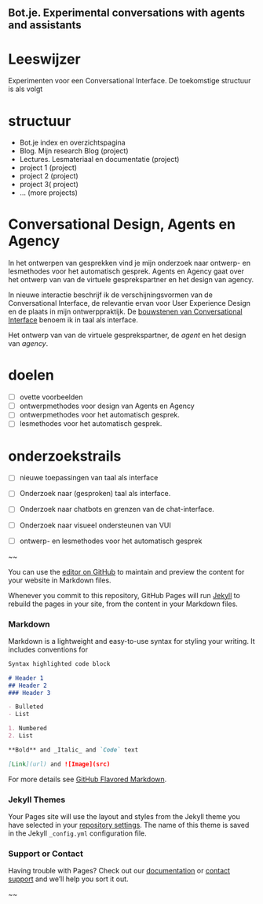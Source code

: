 ## Bot.je. Experimental conversations with agents and assistants

# Leeswijzer
Experimenten voor een Conversational Interface. De toekomstige structuur is als volgt

# structuur
- Bot.je index en overzichtspagina
- Blog. Mijn research Blog (project)
- Lectures. Lesmateriaal en documentatie (project)
- project 1 (project)
- project 2 (project)
- project 3( project)
- ... (more projects)


# Conversational Design, Agents en Agency
In het ontwerpen van gesprekken vind je mijn onderzoek naar ontwerp- en lesmethodes voor het automatisch gesprek. Agents en Agency gaat over het ontwerp van van de virtuele gesprekspartner en het design van agency.

In nieuwe interactie beschrijf ik de verschijningsvormen van de Conversational Interface, de relevantie ervan voor User Experience Design en de plaats in mijn ontwerppraktijk. De [bouwstenen van Conversational Interface](https://medium.com/swlh/conversational-ui-principles-complete-process-of-designing-a-website-chatbot-d0c2a5fee376) benoem ik in taal als interface. 

Het ontwerp van van de virtuele gesprekspartner, de _agent_ en het design van _agency_.

# doelen
- [ ] ovette voorbeelden
- [ ] ontwerpmethodes voor design van Agents en Agency
- [ ] ontwerpmethodes voor het automatisch gesprek.
- [ ] lesmethodes voor het automatisch gesprek.

# onderzoekstrails

- [ ] nieuwe toepassingen van taal als interface
- [ ] Onderzoek naar (gesproken) taal als interface. 
- [ ] Onderzoek naar chatbots en grenzen van de chat-interface.
- [ ] Onderzoek naar visueel ondersteunen van VUI
- [ ] ontwerp- en lesmethodes voor het automatisch gesprek






~~

You can use the [editor on GitHub](https://github.com/orlixfelson/botje/edit/master/README.md) to maintain and preview the content for your website in Markdown files.

Whenever you commit to this repository, GitHub Pages will run [Jekyll](https://jekyllrb.com/) to rebuild the pages in your site, from the content in your Markdown files.

### Markdown

Markdown is a lightweight and easy-to-use syntax for styling your writing. It includes conventions for

```markdown
Syntax highlighted code block

# Header 1
## Header 2
### Header 3

- Bulleted
- List

1. Numbered
2. List

**Bold** and _Italic_ and `Code` text

[Link](url) and ![Image](src)
```

For more details see [GitHub Flavored Markdown](https://guides.github.com/features/mastering-markdown/).

### Jekyll Themes

Your Pages site will use the layout and styles from the Jekyll theme you have selected in your [repository settings](https://github.com/orlixfelson/botje/settings). The name of this theme is saved in the Jekyll `_config.yml` configuration file.

### Support or Contact

Having trouble with Pages? Check out our [documentation](https://help.github.com/categories/github-pages-basics/) or [contact support](https://github.com/contact) and we’ll help you sort it out.

~~
